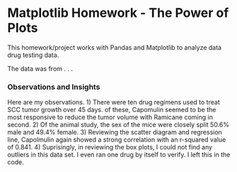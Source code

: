 # Matplotlib Homework - The Power of Plots

This homework/project works with Pandas and Matplotlib to analyze data drug testing data.

The data was from . . .

### Observations and Insights

Here are my observations. 1) There were ten drug regimens used to treat SCC tumor growth over 45 days. of these, Capomulin seemed to be the most responsive to reduce the tumor volume with Ramicane coming in second. 2) Of the animal study, the sex of the mice were closely split 50.6% male and 49.4% female. 3) Reviewing the scatter diagram and regression line, Capolmulin again showed a strong correlation with an r-squared value of 0.841. 4) Suprisingly, in reviewing the box plots, I could not find any outliers in this data set. I even ran one drug by itself to verify. I left this in the code.